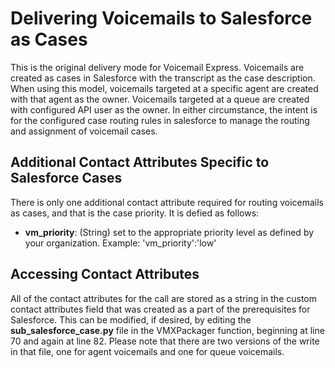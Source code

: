 # Delivering Voicemails to Salesforce as Cases
This is the original delivery mode for Voicemail Express. Voicemails are created as cases in Salesforce with the transcript as the case description. When using this model, voicemails targeted at a specific agent are created with that agent as the owner. Voicemails targeted at a queue are created with configured API user as the owner. In either circumstance, the intent is for the configured case routing rules in salesforce to manage the routing and assignment of voicemail cases.

## Additional Contact Attributes Specific to Salesforce Cases
There is only one additional contact attribute required for routing voicemails as cases, and that is the case priority. It is defied as follows:
-  **vm_priority**: (String) set to the appropriate priority level as defined by your organization.
Example: 'vm_priority':'low'

## Accessing Contact Attributes
All of the contact attributes for the call are stored as a string in the custom contact attributes field that was created as a part of the prerequisites for Salesforce. This can be modified, if desired, by editing the **sub_salesforce_case.py** file in the VMXPackager function, beginning at line 70 and again at line 82. Please note that there are two versions of the write in that file, one for agent voicemails and one for queue voicemails.

